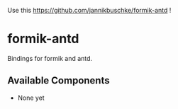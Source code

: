 Use this https://github.com/jannikbuschke/formik-antd !

# formik-antd
Bindings for formik and antd.

## Available Components
- None yet
